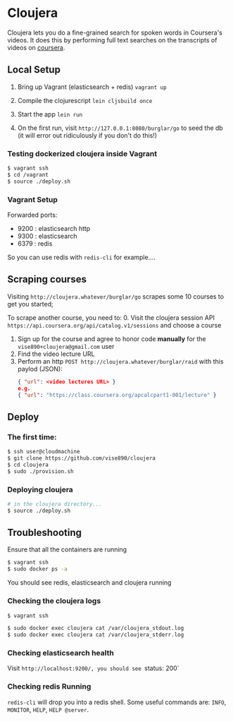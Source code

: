 # Cloujera

Cloujera lets you do a fine-grained search for spoken words in Coursera's
videos. It does this by performing full text searches on the transcripts of
videos on [coursera](http://coursera.org).


## Local Setup

1. Bring up Vagrant (elasticsearch + redis)
   `vagrant up`

2. Compile the clojurescript
   `lein cljsbuild once`

3. Start the app
   `lein run`

4. On the first run, visit `http://127.0.0.1:8080/burglar/go` to seed the db
   (it will error out ridiculously if you don't do this!)


### Testing dockerized cloujera inside Vagrant
```bash
$ vagrant ssh
$ cd /vagrant
$ source ./deploy.sh
```


### Vagrant Setup
Forwarded ports:
- 9200 : elasticsearch http
- 9300 : elasticsearch
- 6379 : redis

So you can use redis with `redis-cli` for example....

## Scraping courses

Visiting `http://cloujera.whatever/burglar/go` scrapes some 10 courses to get
you started;

To scrape another course, you need to:
0. Visit the cloujera session API
   `https://api.coursera.org/api/catalog.v1/sessions` and choose a course
1. Sign up for the course and agree to honor code **manually** for the
   `vise890+cloujera@gmail.com` user
3. Find the video lecture URL
2. Perform an http `POST http://cloujera.whatever/burglar/raid` with this
   paylod (JSON):
   ```json
   { "url": <video lectures URL> }
   e.g.
   { "url": "https://class.coursera.org/apcalcpart1-001/lecture" }
   ```


## Deploy

### The first time:
```bash
$ ssh user@cloudmachine
$ git clone https://github.com/vise890/cloujera
$ cd cloujera
$ sudo ./provision.sh
```


### Deploying cloujera

```bash
# in the cloujera directory...
$ source ./deploy.sh
```

## Troubleshooting

Ensure that all the containers are running
```bash
$ vagrant ssh
$ sudo docker ps -a
```
You should see redis, elasticsearch and cloujera running


### Checking the cloujera logs

```bash
$ vagrant ssh

$ sudo docker exec cloujera cat /var/cloujera_stdout.log
$ sudo docker exec cloujera cat /var/cloujera_stderr.log
```

### Checking elasticsearch health

Visit `http://localhost:9200/, you should see `status: 200`


### Checking redis Running

`redis-cli` will drop you into a redis shell. Some useful commands are:
`INFO`, `MONITOR`, `HELP`, `HELP @server`.
